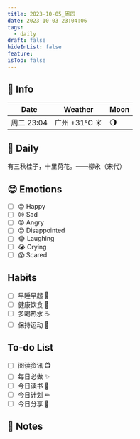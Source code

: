```yaml
---
title: 2023-10-05_周四
date: 2023-10-03 23:04:06
tags:
  - daily
draft: false
hideInList: false
feature: 
isTop: false
---
```




## 📅 Info

| Date           | Weather      | Moon |
| -------------- | ------------ | ---- |
| 周二 23:04 |广州 +31°C ☀️  |🌖|

## 📖 Daily

有三秋桂子，十里荷花。——柳永（宋代）

## 😊 Emotions

- [ ] 😊 Happy
- [ ] 😢 Sad
- [ ] 😡 Angry
- [ ] 😔 Disappointed
- [ ] 😂 Laughing
- [ ] 😭 Crying
- [ ] 😱 Scared

## Habits

- [ ] 早睡早起 🌃
- [ ] 健康饮食 🥗
- [ ] 多喝热水 ☕️
- [ ] 保持运动 💪

## To-do List

- [ ] 阅读资讯 📺
- [ ] 每日必做 ✨
- [ ] 今日读书 📖
- [ ] 今日计划 ✏
- [ ] 今日分享 📌

## 📝 Notes